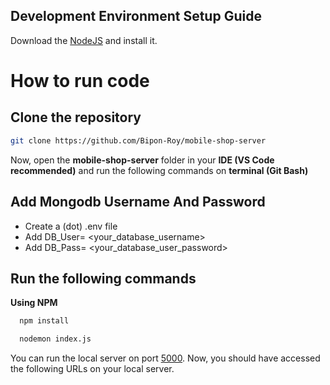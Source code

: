 ## Development Environment Setup Guide

Download the [NodeJS](https://nodejs.org/en) and install it.

# How to run code

## Clone the repository

```sh
git clone https://github.com/Bipon-Roy/mobile-shop-server
```

Now, open the <b>mobile-shop-server</b> folder in your <b>IDE (VS Code recommended)</b> and run the following commands on <b>terminal (Git Bash)</b>

## Add Mongodb Username And Password

-   Create a (dot) .env file
-   Add DB_User= <your_database_username>
-   Add DB_Pass= <your_database_user_password>

## Run the following commands

<b>Using NPM</b>

```bash
  npm install
```

```bash
  nodemon index.js
```

You can run the local server on port [5000](http://localhost:5000/). Now, you should have accessed the following URLs on your local server.
